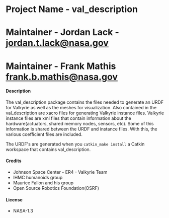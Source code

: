 # Project Name - val_description
# Maintainer - Jordan Lack - jordan.t.lack@nasa.gov
# Maintainer - Frank Mathis frank.b.mathis@nasa.gov


#### Description
The val_description package contains the files needed to generate an URDF for Valkyrie as well as the meshes for visualization. Also contained in the val_description are xacro files for generating Valkyrie instance files. Valkyrie instance files are xml files that contain information about the hardware(actuators, shared memory nodes, sensors, etc). Some of this information is shared between the URDF and instance files. With this, the various coefficient files are included.

The URDF's are generated when you `catkin_make install` a Catkin workspace that contains val_description. 

#### Credits
- Johnson Space Center - ER4 - Valkyrie Team
- IHMC humanoids group
- Maurice Fallon and his group
- Open Source Robotics Foundation(OSRF)

#### License
- NASA-1.3